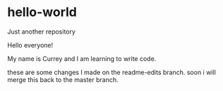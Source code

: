 # hello-world
Just another repository

Hello everyone!

My name is Currey and I am learning to write code. 


these are some changes I made on the readme-edits branch.
soon i will merge this back to the master branch.
